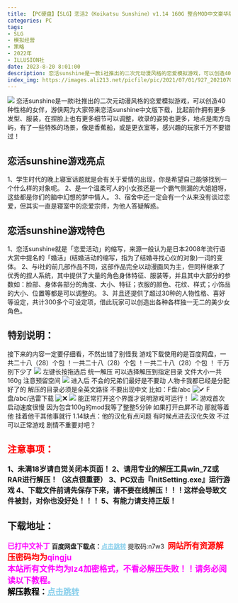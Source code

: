 ```yaml
---
title: 【PC硬盘】【SLG】恋活2（Koikatsu Sunshine）v1.14 160G 整合MOD中文豪华版
categories: PC
tags:
- SLG
- 模拟经营
- 策略
- 2022年
- ILLUSION社
date: 2023-8-20 8:01:00
description: 恋活sunshine是一款i社推出的二次元动漫风格的恋爱模拟游戏，可以创造40种性格的女伴，游侠网为大家带来恋活sunshine中文版下载，比起前作拥有更多发型、服装，在捏脸上也有更多细节可以调整，收录的姿势也更多，地点是南方岛屿，有了一些特殊的场景，像是香蕉船，或是更衣室等，感兴趣的玩家千万不要错过！
index_img: https://images.ali213.net/picfile/pic/2021/07/01/927_2021070121532731.webp
---
```

![](https://images.ali213.net/picfile/pic/2021/07/01/927_2021070121532731.webp) 
恋活sunshine是一款i社推出的二次元动漫风格的恋爱模拟游戏，可以创造40种性格的女伴，游侠网为大家带来恋活sunshine中文版下载，比起前作拥有更多发型、服装，在捏脸上也有更多细节可以调整，收录的姿势也更多，地点是南方岛屿，有了一些特殊的场景，像是香蕉船，或是更衣室等，感兴趣的玩家千万不要错过！

## **恋活sunshine游戏亮点**
1、学生时代的晚上寝室话题就是会有关于爱情的出现，你是希望自己能够找到一个什么样的对象呢。 
2、是一个温柔可人的小女孩还是一个霸气侧漏的大姐姐呀，这些都是你们的脑中幻想的梦中情人。 
3、宿舍中还一定会有一个从来没有谈过恋爱，但其实一直是寝室中的恋爱宗师，为他人答疑解惑。

## **恋活sunshine游戏特色**
1、恋活sunshine就是「恋爱活动」的缩写，来源一般认为是日本2008年流行语大赏中提名的「婚活」(结婚活动的缩写，指为了结婚寻找心仪的对象)一词的变体。 
2、与i社的前几部作品不同，这部作品完全以动漫画风为主，但同样继承了优秀的捏人系统，其中提供了大量的角色身体特征、服装等，并且其中大部分的参数如：脸部、身体各部分的角度、大小、特征；衣服的颜色、花纹、样式；小饰品的大小、位置等都是可以调整的。 
3、并且还提供了超过30种的人物性格、喜好等设定，共计300多个可设定项，借此玩家可以创造出各种各样独一无二的美少女角色。

## 特别说明：
接下来的内容一定要仔细看，不然出错了别怪我
游戏下载使用的是百度网盘，一共二十八（28）个包 ！一共二十八（28）个包 ！一共二十八（28）个包 ！ 千万别下少了 
![](https://img.acgus.top/i/2023/04/bf28757546214529-1024x594.webp) 
左键长按拖选后 统一解压 可以选择解压到指定目录 文件大小一共160g 注意预留空间 
![](https://img.acgus.top/i/2023/04/76a7f04f68214810-1024x594.webp) 
进入后 不会的兄弟们最好是不要动 人物卡我都已经是分配好了的 解压的目录必须是全英文路径 不要出现中文
比如：F盘/abc 
![✔](https://s.w.org/images/core/emoji/14.0.0/svg/2714.svg) 
F盘/abc/迅雷下载 
![❌](https://s.w.org/images/core/emoji/14.0.0/svg/274c.svg) 
![](https://img.acgus.top/i/2023/04/a534928ce1220139-1024x594.webp) 
能正常打开这个界面才说明游戏可运行！ 
![](https://img.acgus.top/i/2023/04/61b70526f9215348.webp) 
游戏首次启动速度很慢 因为包含100g的mod我等了整整5分钟 如果打开白屏不动 那就等着他 挂着他干其他事就行 
1.14缺点：他的汉化有点问题 有时候点进去汉化失效 不过可以正常游戏 剧情不重要对吧？
<br>




## <font color=#FF0000 >注意事项：</font>
<font size=3><b>1、未满18岁请自觉关闭本页面！
2、请用专业的解压工具win_7Z或RAR进行解压！（这点很重要）
3、PC双击『lnitSetting.exe』运行游戏
4、下载文件前请先保存下来，请不要在线解压！！！这样会导致文件被封，对你也没好处！！！
5、有能力请支持正版！</b></font>

## 下载地址：
<font color=#FF00FF size=3><b>已打中文补丁</b></font>
<b>百度网盘下载点：</b><a href="https://pan.baidu.com/s/10svU4rNsx7Tequ5txDXiOg?pwd=n7w3" style="color: #87CEEB;"><b>点击跳转</b></a> 提取码:n7w3
<a style="padding: 0" href="https://post.qingju.org/AD/"><img style="max-width:100%" src="https://img.acgus.top/i/2024/07/478f689b8021d8d499ab43d21acf137a.gif" alt=""></a>
<b><font color=#FF0000 size=4>网站所有资源解压密码均为</b></font><b><font color=#FF00FF size=4>qingju</font><font color=#FF0000 ></font></b><br><b><font color=#FF00FF size=4>本站所有文件均为lz4加密格式，不看必解压失败！！请务必阅读以下教程。</b></font><br><b><font color=#000 size=4>解压教程：</b><a href="https://post.qingju.org/tutorial/000/" style="color: #87CEEB;"><b>点击跳转</b></a>
